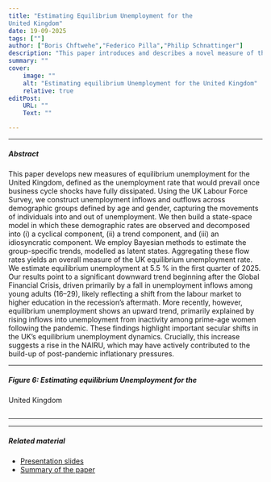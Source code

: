 ```yaml
---
title: "Estimating Equilibrium Unemployment for the
United Kingdom" 
date: 19-09-2025
tags: [""]
author: ["Boris Chftwehe","Federico Pilla","Philip Schnattinger"]
description: "This paper introduces and describes a novel measure of the equilibrium rate of unemployment for the United Kingdom." 
summary: "" 
cover:
    image: ""
    alt: "Estimating equilibrium Unemployment for the United Kingdom"
    relative: true
editPost:
    URL: ""
    Text: ""

---
```




---

##### Abstract


This paper develops new measures of equilibrium unemployment for the United Kingdom, defined as the unemployment rate that would prevail once business cycle shocks have fully dissipated. Using the UK Labour Force Survey, we construct unemployment inflows and outflows across demographic groups defined by age and gender, capturing the movements of individuals into and out of unemployment. We then build a state-space model in which these demographic rates are observed and decomposed into (i) a cyclical component, (ii) a trend component, and (iii) an idiosyncratic component. We employ Bayesian methods to estimate the group-specific trends, modelled as latent states. Aggregating these flow rates yields an overall measure of the UK equilibrium unemployment rate. We estimate equilibrium unemployment at 5.5 % in the first quarter of 2025. Our results point to a significant downward trend beginning after the Global Financial Crisis, driven primarily by a fall in unemployment inflows among young adults (16–29), likely reflecting a shift from the labour market to higher education in the recession’s aftermath. More recently, however, equilibrium unemployment shows an upward trend, primarily explained by rising inflows into unemployment from inactivity among prime-age women following the pandemic. These findings highlight important secular shifts in the UK’s equilibrium unemployment dynamics. Crucially, this increase suggests a rise in the NAIRU, which may have actively contributed to the build-up of post-pandemic inflationary pressures.

---

##### Figure 6: Estimating equilibrium Unemployment for the
United Kingdom

![]()

---

---

##### Related material

+ [Presentation slides]()
+ [Summary of the paper]()
